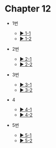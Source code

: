 # Chapter 12

- 1번
  - [▶️ 1-1](1.html)
  - [▶️ 1-2](1-2.html)
  
- 2번
  - [▶️ 2-1](2.html)
  - [▶️ 2-2](2-2.html)
 
- 3번
  - [▶️ 3-1](3.html)
  - [▶️ 3-2](3-2.html)

- 4
  - [▶️ 4-1](4.html)
  - [▶️ 4-2](4-2.html)

- 5번
  - [▶️ 5-1](5.html)
  - [▶️ 5-2](5-2.html)
